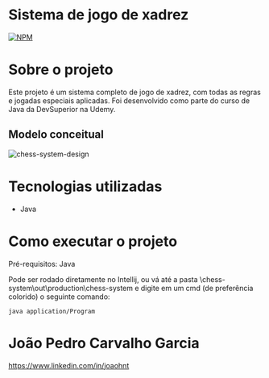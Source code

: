 # Sistema de jogo de xadrez
[![NPM](https://img.shields.io/npm/l/react)](https://github.com/joaohnt/chess-system-java/blob/main/LICENSE)  

# Sobre o projeto

Este projeto é um sistema completo de jogo de xadrez, com todas as regras e jogadas especiais aplicadas.
Foi desenvolvido como parte do curso de Java da DevSuperior na Udemy.

## Modelo conceitual
![chess-system-design](https://github.com/user-attachments/assets/37526844-ac9c-433e-a43b-e121798248c1)

# Tecnologias utilizadas
- Java

# Como executar o projeto

Pré-requisitos: Java


Pode ser rodado diretamente no Intellij, ou vá até a pasta \chess-system\out\production\chess-system e digite em um cmd (de preferência colorido) o seguinte comando:
```
java application/Program
```

# João Pedro Carvalho Garcia

https://www.linkedin.com/in/joaohnt
